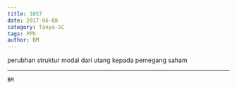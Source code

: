 ```yaml
---
title: 1057
date: 2017-06-08
category: Tanya-SC
tags: PPh
author: BM
---
```


perubhan struktur modal dari utang kepada pemegang saham

---



`BM`
